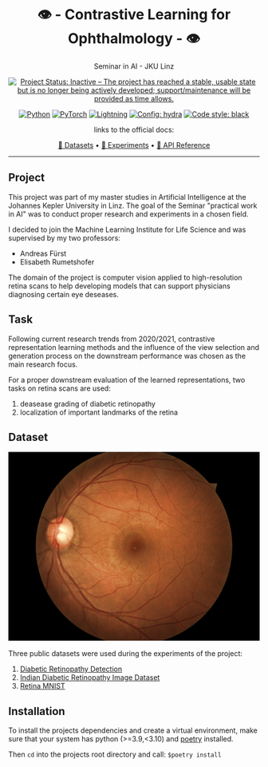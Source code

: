 <h1 align="center">👁 - Contrastive Learning for Ophthalmology - 👁</h1>

<p align="center">
    Seminar in AI - JKU Linz
</p>

<p align="center">
    <a href="https://www.repostatus.org/#inactive"><img src="https://www.repostatus.org/badges/latest/inactive.svg" alt="Project Status: Inactive – The project has reached a stable, usable state but is no longer being actively developed; support/maintenance will be provided as time allows." /></a>
</p>

<p align="center">
    <a href="https://www.python.org/"><img alt="Python" src="https://img.shields.io/badge/-Python 3.9+-blue?style=for-the-badge&logo=python&logoColor=white"></a>
    <a href="https://pytorch.org/get-started/locally/"><img alt="PyTorch" src="https://img.shields.io/badge/-PyTorch 1.10+-ee4c2c?style=for-the-badge&logo=pytorch&logoColor=white"></a>
    <a href="https://pytorchlightning.ai/"><img alt="Lightning" src="https://img.shields.io/badge/-Lightning 1.4.9+-792ee5?style=for-the-badge&logo=pytorchlightning&logoColor=white"></a>
    <a href="https://hydra.cc/"><img alt="Config: hydra" src="https://img.shields.io/badge/config-hydra 1.1-89b8cd?style=for-the-badge&labelColor=gray"></a>
    <a href="https://black.readthedocs.io/en/stable/"><img alt="Code style: black" src="https://img.shields.io/badge/code%20style-black-black.svg?style=for-the-badge&labelColor=gray"></a>
</p>

<p align="center">
  links to the official docs:
</p>
<p align="center">
  <a href="https://laurenzbeck.github.io/ophthalmology/docs/datasets/">💾 Datasets</a> •
  <a href="https://laurenzbeck.github.io/ophthalmology/docs/experiments/">🔬 Experiments</a> •
  <a href="https://laurenzbeck.github.io/ophthalmology/reference/ophthalmology/">🐍 API Reference</a>
</p>

---

## Project

This project was part of my master studies in Artificial Intelligence at the Johannes Kepler University in Linz.
The goal of the Seminar "practical work in AI" was to conduct proper research and experiments in a chosen field.

I decided to join the Machine Learning Institute for Life Science and was supervised by my two professors:

+ Andreas Fürst
+ Elisabeth Rumetshofer

The domain of the project is computer vision applied to high-resolution retina scans to help developing models that can
support physicians diagnosing certain eye deseases.

## Task

Following current research trends from 2020/2021, contrastive representation learning methods and the influence of the view
selection and generation process on the downstream performance was chosen as the main research focus.

For a proper downstream evaluation of the learned representations, two tasks on retina scans are used:

1. deasease grading of diabetic retinopathy
2. localization of important landmarks of the retina

## Dataset

![retina scan](docs/images/diabetic_retinopathy_sample.jpeg)

Three public datasets were used during the experiments of the project:

1. [Diabetic Retinopathy Detection](https://www.kaggle.com/c/diabetic-retinopathy-detection/data)
2. [Indian Diabetic Retinopathy Image Dataset](https://ieee-dataport.org/open-access/indian-diabetic-retinopathy-image-dataset-idrid)
3. [Retina MNIST](https://medmnist.com/)

## Installation

To install the projects dependencies and create a virtual environment, make sure that your system has python (>=3.9,<3.10) and [poetry](https://python-poetry.org/) installed.

Then `cd` into the projects root directory and call: `$poetry install`

